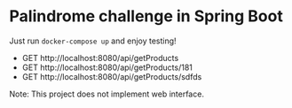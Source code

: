 # Palindrome challenge in Spring Boot

Just run `docker-compose up` and enjoy testing!

- GET http://localhost:8080/api/getProducts
- GET http://localhost:8080/api/getProducts/181
- GET http://localhost:8080/api/getProducts/sdfds

Note: This project does not implement web interface.
